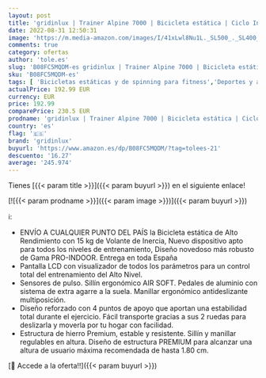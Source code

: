 ```yaml
---
layout: post
title: 'gridinlux | Trainer Alpine 7000 | Bicicleta estática | Ciclo Indoor | Volante de Inercia 15 kg | Nivel Avanzado | Sensores de Pulso | Pantalla LCD | Fitness'
date: 2022-08-31 12:50:31
image: 'https://m.media-amazon.com/images/I/41xLwl8Nu1L._SL500_._SL400_.jpg'
comments: true
category: ofertas
author: 'tole.es'
slug: 'B08FC5MQDM-es gridinlux | Trainer Alpine 7000 | Bicicleta estática |...'
sku: 'B08FC5MQDM-es'
tags: [ 'Bicicletas estáticas y de spinning para fitness','Deportes y aire libre','Fitness y ejercicio','Máquinas de cardio para fitness','bicicleta','gridinlux','🇪🇸', ]
actualPrice: 192.99 EUR
currency: EUR
price: 192.99
comparePrice: 230.5 EUR
prodname: 'gridinlux | Trainer Alpine 7000 | Bicicleta estática | Ciclo Indoor | Volante de Inercia 15 kg | Nivel Avanzado | Sensores de Pulso | Pantalla LCD | Fitness'
country: 'es'
flag: '🇪🇸'
brand: 'gridinlux'
buyurl: 'https://www.amazon.es/dp/B08FC5MQDM/?tag=tolees-21'
descuento: '16.27'
average: '245.974'
---
```


Tienes [{{< param title >}}]({{< param buyurl >}}) en el siguiente enlace!

[![{{< param prodname >}}]({{< param image >}})]({{< param buyurl >}})

ℹ️:

- ENVÍO A CUALQUIER PUNTO DEL PAÍS la Bicicleta estática de Alto Rendimiento con 15 kg de Volante de Inercia, Nuevo dispositivo apto para todos los niveles de entrenamiento, Diseño novedoso más robusto de Gama PRO-INDOOR. Entrega en toda España
- Pantalla LCD con visualizador de todos los parámetros para un control total del entrenamiento del Alto Nivel.
- Sensores de pulso. Sillín ergonómico AIR SOFT. Pedales de aluminio con sistema de extra agarre a la suela. Manillar ergonómico antideslizante multiposición.
- Diseño reforzado con 4 puntos de apoyo que aportan una estabilidad total durante el ejercicio. Fácil transporte gracias a sus 2 ruedas para deslizarla y moverla por tu hogar con facilidad.
- Estructura de hierro Premium, estable y resistente. Sillín y manillar regulables en altura. Diseño de estructura PREMIUM para alcanzar una altura de usuario máxima recomendada de hasta 1.80 cm.

[🛒 Accede a la oferta!!]({{< param buyurl >}})
